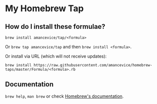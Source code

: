 # My Homebrew Tap

## How do I install these formulae?
`brew install amancevice/tap/<formula>`

Or `brew tap amancevice/tap` and then `brew install <formula>`.

Or install via URL (which will not receive updates):

```
brew install https://raw.githubusercontent.com/amancevice/homebrew-taps/master/Formula/<formula>.rb
```

## Documentation
`brew help`, `man brew` or check [Homebrew's documentation](https://docs.brew.sh).
